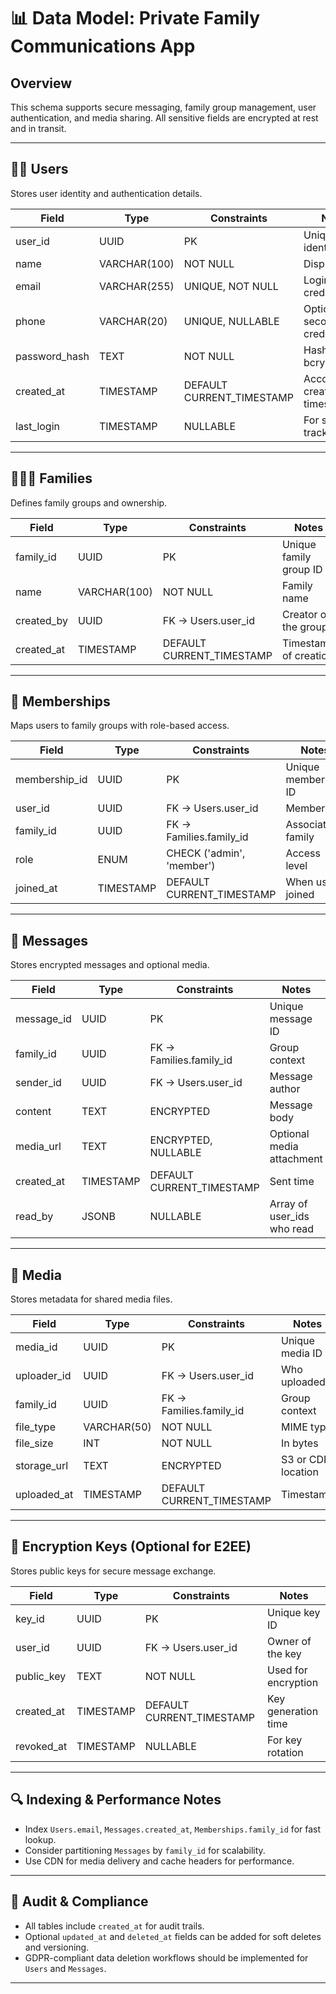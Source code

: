 # 📊 Data Model: Private Family Communications App

## Overview
This schema supports secure messaging, family group management, user authentication, and media sharing. All sensitive fields are encrypted at rest and in transit.

---

## 🧑‍💻 Users

Stores user identity and authentication details.

| Field         | Type           | Constraints                     | Notes                          |
|---------------|----------------|----------------------------------|--------------------------------|
| user_id       | UUID           | PK                               | Unique user identifier         |
| name          | VARCHAR(100)   | NOT NULL                         | Display name                   |
| email         | VARCHAR(255)   | UNIQUE, NOT NULL                 | Login credential               |
| phone         | VARCHAR(20)    | UNIQUE, NULLABLE                 | Optional secondary credential  |
| password_hash | TEXT           | NOT NULL                         | Hashed with bcrypt/scrypt      |
| created_at    | TIMESTAMP      | DEFAULT CURRENT_TIMESTAMP        | Account creation timestamp     |
| last_login    | TIMESTAMP      | NULLABLE                         | For session tracking           |

---

## 👨‍👩‍👧 Families

Defines family groups and ownership.

| Field         | Type           | Constraints                     | Notes                          |
|---------------|----------------|----------------------------------|--------------------------------|
| family_id     | UUID           | PK                               | Unique family group ID         |
| name          | VARCHAR(100)   | NOT NULL                         | Family name                    |
| created_by    | UUID           | FK → Users.user_id               | Creator of the group           |
| created_at    | TIMESTAMP      | DEFAULT CURRENT_TIMESTAMP        | Timestamp of creation          |

---

## 👥 Memberships

Maps users to family groups with role-based access.

| Field         | Type           | Constraints                     | Notes                          |
|---------------|----------------|----------------------------------|--------------------------------|
| membership_id | UUID           | PK                               | Unique membership ID           |
| user_id       | UUID           | FK → Users.user_id               | Member                         |
| family_id     | UUID           | FK → Families.family_id          | Associated family              |
| role          | ENUM           | CHECK ('admin', 'member')        | Access level                   |
| joined_at     | TIMESTAMP      | DEFAULT CURRENT_TIMESTAMP        | When user joined               |

---

## 💬 Messages

Stores encrypted messages and optional media.

| Field         | Type           | Constraints                     | Notes                          |
|---------------|----------------|----------------------------------|--------------------------------|
| message_id    | UUID           | PK                               | Unique message ID              |
| family_id     | UUID           | FK → Families.family_id          | Group context                  |
| sender_id     | UUID           | FK → Users.user_id               | Message author                 |
| content       | TEXT           | ENCRYPTED                        | Message body                   |
| media_url     | TEXT           | ENCRYPTED, NULLABLE              | Optional media attachment      |
| created_at    | TIMESTAMP      | DEFAULT CURRENT_TIMESTAMP        | Sent time                      |
| read_by       | JSONB          | NULLABLE                         | Array of user_ids who read     |

---

## 📎 Media

Stores metadata for shared media files.

| Field         | Type           | Constraints                     | Notes                          |
|---------------|----------------|----------------------------------|--------------------------------|
| media_id      | UUID           | PK                               | Unique media ID                |
| uploader_id   | UUID           | FK → Users.user_id               | Who uploaded                   |
| family_id     | UUID           | FK → Families.family_id          | Group context                  |
| file_type     | VARCHAR(50)    | NOT NULL                         | MIME type                      |
| file_size     | INT            | NOT NULL                         | In bytes                       |
| storage_url   | TEXT           | ENCRYPTED                        | S3 or CDN location             |
| uploaded_at   | TIMESTAMP      | DEFAULT CURRENT_TIMESTAMP        | Timestamp                      |

---

## 🔐 Encryption Keys (Optional for E2EE)

Stores public keys for secure message exchange.

| Field         | Type           | Constraints                     | Notes                          |
|---------------|----------------|----------------------------------|--------------------------------|
| key_id        | UUID           | PK                               | Unique key ID                  |
| user_id       | UUID           | FK → Users.user_id               | Owner of the key               |
| public_key    | TEXT           | NOT NULL                         | Used for encryption            |
| created_at    | TIMESTAMP      | DEFAULT CURRENT_TIMESTAMP        | Key generation time            |
| revoked_at    | TIMESTAMP      | NULLABLE                         | For key rotation               |

---

## 🔍 Indexing & Performance Notes
- Index `Users.email`, `Messages.created_at`, `Memberships.family_id` for fast lookup.
- Consider partitioning `Messages` by `family_id` for scalability.
- Use CDN for media delivery and cache headers for performance.

---

## 🧪 Audit & Compliance
- All tables include `created_at` for audit trails.
- Optional `updated_at` and `deleted_at` fields can be added for soft deletes and versioning.
- GDPR-compliant data deletion workflows should be implemented for `Users` and `Messages`.

---
